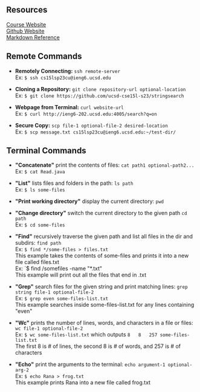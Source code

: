 ## Resources
[Course Website](https://ucsd-cse15l-s23.github.io/)\
[Github Website](https://yourcousinfrog.github.io/cse15l-lab-reports/)\
[Markdown Reference](https://commonmark.org/help/)

## Remote Commands

* **Remotely Connecting:** `ssh remote-server`\
  Ex: `$ ssh cs15lsp23cu@ieng6.ucsd.edu`

* **Cloning a Repository:** `git clone repository-url optional-location`\
  Ex: `$ git clone https://github.com/ucsd-cse15l-s23/stringsearch`

* **Webpage from Terminal:** `curl website-url`\
  Ex: `$ curl http://ieng6-202.ucsd.edu:4005/search?q=on`

* **Secure Copy:** `scp file-1 optional-file-2 desired-location`\
  Ex: `$ scp message.txt cs15lsp23cu@ieng6.ucsd.edu:~/test-dir/`

## Terminal Commands

* **"Concatenate"** print the contents of files: `cat path1 optional-path2...`\
  Ex: `$ cat Read.java`

* **"List"** lists files and folders in the path: `ls path`\
  Ex: `$ ls some-files`

* **"Print working directory"** display the current directory: `pwd`

* **"Change directory"** switch the current directory to the given path `cd path`\
  Ex: `$ cd some-files`

* **"Find"** recursively traverse the given path and list all files in the dir and subdirs: `find path`\
  Ex: `$ find */some-files > files.txt`\
  This example takes the contents of some-files and prints it into a new file called files.txt\
  Ex: `$ find /somefiles -name "*.txt"\
  This example will print out all the files that end in .txt

* **"Grep"** search files for the given string and print matching lines: `grep string file-1 optional-file-2`\
  Ex: `$ grep even some-files-list.txt`\
  This example searches inside some-files-list.txt for any lines containing "even"

* **"Wc"** prints the number of lines, words, and characters in a file or files: `wc file-1 optional-file-2`\
  Ex: `$ wc some-files-list.txt` which outputs `8   8   257 some-files-list.txt`\
  The first 8 is # of lines, the second 8 is # of words, and 257 is # of characters

* **"Echo"** print the arguments to the terminal: `echo argument-1 optional-arg-2`\
  Ex: `$ echo Rana > frog.txt`\
  This example prints Rana into a new file called frog.txt
